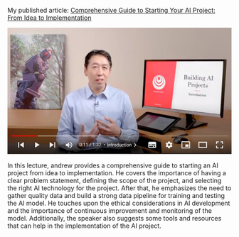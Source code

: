 My published article: [Comprehensive Guide to Starting Your AI Project: From Idea to Implementation]([https://link.medium.com/LrxKtZSZkyb](https://medium.com/@sadafsaleem5815/comprehensive-guide-to-starting-your-ai-project-from-idea-to-implementation-7a819b19e9bb)) 


![image](https://github.com/sadafsaleem123/100-Days-of-ML-Code-with-Python/blob/main/Day-03/3.PNG)

In this lecture, andrew provides a comprehensive guide to starting an AI project from idea to implementation. He covers the importance of having a clear problem statement, 
defining the scope of the project, and selecting the right AI technology for the project. After that, he emphasizes the need to gather quality data and build a strong 
data pipeline for training and testing the AI model. He touches upon the ethical considerations in AI development and the importance of continuous improvement and 
monitoring of the model. Additionally, the speaker also suggests some tools and resources that can help in the implementation of the AI project.
